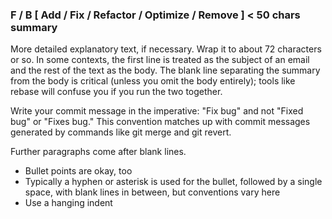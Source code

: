 ### F / B [ Add / Fix / Refactor / Optimize / Remove ] < 50 chars summary

More detailed explanatory text, if necessary.  Wrap it to about 72
characters or so.  In some contexts, the first line is treated as the
subject of an email and the rest of the text as the body.  The blank
line separating the summary from the body is critical (unless you omit
the body entirely); tools like rebase will confuse you if you run the
two together.

Write your commit message in the imperative: "Fix bug" and not "Fixed bug"
or "Fixes bug."  This convention matches up with commit messages generated
by commands like git merge and git revert.

Further paragraphs come after blank lines.

- Bullet points are okay, too
- Typically a hyphen or asterisk is used for the bullet, followed by a
  single space, with blank lines in between, but conventions vary here
- Use a hanging indent
